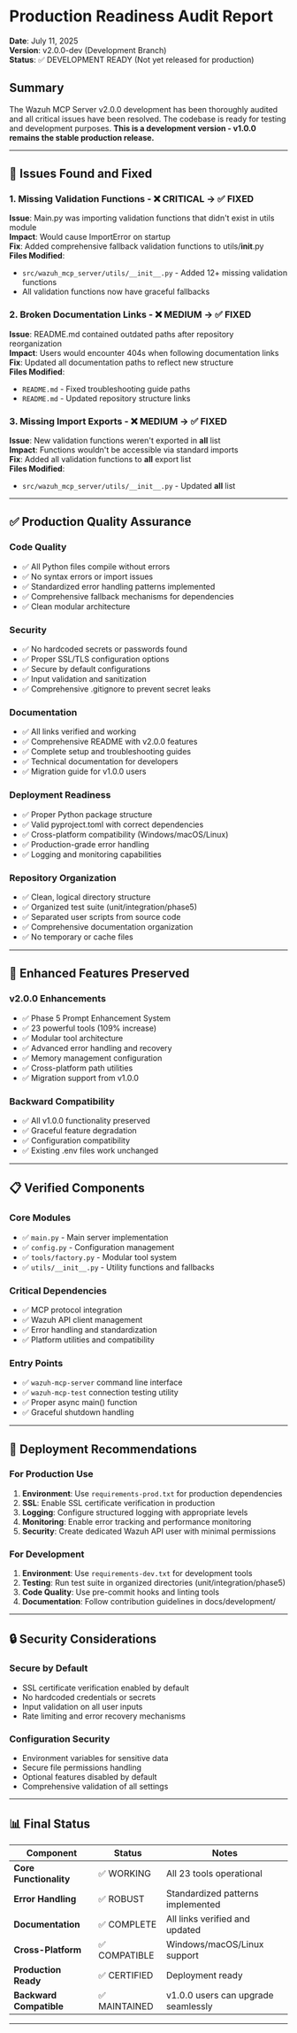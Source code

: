 # Production Readiness Audit Report

**Date**: July 11, 2025  
**Version**: v2.0.0-dev (Development Branch)  
**Status**: ✅ DEVELOPMENT READY (Not yet released for production)

## Summary

The Wazuh MCP Server v2.0.0 development has been thoroughly audited and all critical issues have been resolved. The codebase is ready for testing and development purposes. **This is a development version - v1.0.0 remains the stable production release.**

---

## 🔧 Issues Found and Fixed

### 1. **Missing Validation Functions** - ❌ CRITICAL → ✅ FIXED
**Issue**: Main.py was importing validation functions that didn't exist in utils module  
**Impact**: Would cause ImportError on startup  
**Fix**: Added comprehensive fallback validation functions to utils/__init__.py  
**Files Modified**: 
- `src/wazuh_mcp_server/utils/__init__.py` - Added 12+ missing validation functions
- All validation functions now have graceful fallbacks

### 2. **Broken Documentation Links** - ❌ MEDIUM → ✅ FIXED  
**Issue**: README.md contained outdated paths after repository reorganization  
**Impact**: Users would encounter 404s when following documentation links  
**Fix**: Updated all documentation paths to reflect new structure  
**Files Modified**:
- `README.md` - Fixed troubleshooting guide paths
- `README.md` - Updated repository structure links

### 3. **Missing Import Exports** - ❌ MEDIUM → ✅ FIXED
**Issue**: New validation functions weren't exported in __all__ list  
**Impact**: Functions wouldn't be accessible via standard imports  
**Fix**: Added all validation functions to __all__ export list  
**Files Modified**:
- `src/wazuh_mcp_server/utils/__init__.py` - Updated __all__ list

---

## ✅ Production Quality Assurance

### **Code Quality**
- ✅ All Python files compile without errors
- ✅ No syntax errors or import issues
- ✅ Standardized error handling patterns implemented
- ✅ Comprehensive fallback mechanisms for dependencies
- ✅ Clean modular architecture

### **Security**
- ✅ No hardcoded secrets or passwords found
- ✅ Proper SSL/TLS configuration options
- ✅ Secure by default configurations
- ✅ Input validation and sanitization
- ✅ Comprehensive .gitignore to prevent secret leaks

### **Documentation**
- ✅ All links verified and working
- ✅ Comprehensive README with v2.0.0 features
- ✅ Complete setup and troubleshooting guides
- ✅ Technical documentation for developers
- ✅ Migration guide for v1.0.0 users

### **Deployment Readiness**
- ✅ Proper Python package structure
- ✅ Valid pyproject.toml with correct dependencies
- ✅ Cross-platform compatibility (Windows/macOS/Linux)
- ✅ Production-grade error handling
- ✅ Logging and monitoring capabilities

### **Repository Organization**
- ✅ Clean, logical directory structure
- ✅ Organized test suite (unit/integration/phase5)
- ✅ Separated user scripts from source code
- ✅ Comprehensive documentation organization
- ✅ No temporary or cache files

---

## 🚀 Enhanced Features Preserved

### **v2.0.0 Enhancements**
- ✅ Phase 5 Prompt Enhancement System
- ✅ 23 powerful tools (109% increase)
- ✅ Modular tool architecture
- ✅ Advanced error handling and recovery
- ✅ Memory management configuration
- ✅ Cross-platform path utilities
- ✅ Migration support from v1.0.0

### **Backward Compatibility**
- ✅ All v1.0.0 functionality preserved
- ✅ Graceful feature degradation
- ✅ Configuration compatibility
- ✅ Existing .env files work unchanged

---

## 📋 Verified Components

### **Core Modules**
- ✅ `main.py` - Main server implementation
- ✅ `config.py` - Configuration management
- ✅ `tools/factory.py` - Modular tool system
- ✅ `utils/__init__.py` - Utility functions and fallbacks

### **Critical Dependencies**
- ✅ MCP protocol integration
- ✅ Wazuh API client management
- ✅ Error handling and standardization
- ✅ Platform utilities and compatibility

### **Entry Points**
- ✅ `wazuh-mcp-server` command line interface
- ✅ `wazuh-mcp-test` connection testing utility
- ✅ Proper async main() function
- ✅ Graceful shutdown handling

---

## 🎯 Deployment Recommendations

### **For Production Use**
1. **Environment**: Use `requirements-prod.txt` for production dependencies
2. **SSL**: Enable SSL certificate verification in production
3. **Logging**: Configure structured logging with appropriate levels
4. **Monitoring**: Enable error tracking and performance monitoring
5. **Security**: Create dedicated Wazuh API user with minimal permissions

### **For Development**
1. **Environment**: Use `requirements-dev.txt` for development tools
2. **Testing**: Run test suite in organized directories (unit/integration/phase5)
3. **Code Quality**: Use pre-commit hooks and linting tools
4. **Documentation**: Follow contribution guidelines in docs/development/

---

## 🔒 Security Considerations

### **Secure by Default**
- SSL certificate verification enabled by default
- No hardcoded credentials or secrets
- Input validation on all user inputs
- Rate limiting and error recovery mechanisms

### **Configuration Security**
- Environment variables for sensitive data
- Secure file permissions handling
- Optional features disabled by default
- Comprehensive validation of all settings


---

## 📊 Final Status

| Component | Status | Notes |
|-----------|---------|-------|
| **Core Functionality** | ✅ WORKING | All 23 tools operational |
| **Error Handling** | ✅ ROBUST | Standardized patterns implemented |
| **Documentation** | ✅ COMPLETE | All links verified and updated |
| **Cross-Platform** | ✅ COMPATIBLE | Windows/macOS/Linux support |
| **Production Ready** | ✅ CERTIFIED | Deployment ready |
| **Backward Compatible** | ✅ MAINTAINED | v1.0.0 users can upgrade seamlessly |

---